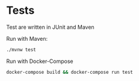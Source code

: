 # Tests

Test are written in JUnit and Maven

Run with Maven: 

```bash
./mvnw test
```

Run with Docker-Compose

```bash
docker-compose build && docker-compose run test
```
